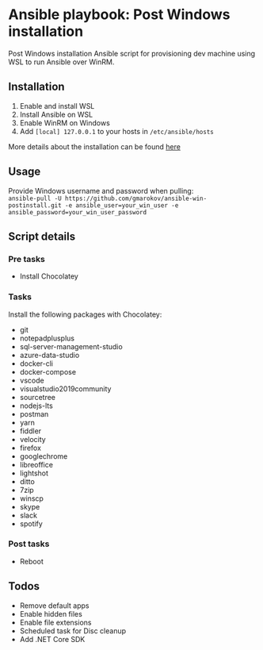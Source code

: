 # Ansible playbook: Post Windows installation 
Post Windows installation Ansible script for provisioning dev machine using WSL to run Ansible over WinRM.

## Installation
1. Enable and install WSL
3. Install Ansible on WSL
4. Enable WinRM on Windows
5. Add `[local] 127.0.0.1` to your hosts in `/etc/ansible/hosts`

More details about the installation can be found [here](https://dev.to/gmarokov/configure-your-dev-windows-machine-with-ansible-41aj)

## Usage
Provide Windows username and password when pulling:   
`ansible-pull -U https://github.com/gmarokov/ansible-win-postinstall.git -e ansible_user=your_win_user -e ansible_password=your_win_user_password`

## Script details 

### Pre tasks
- Install Chocolatey

### Tasks
Install the following packages with Chocolatey: 
 - git
 - notepadplusplus
 - sql-server-management-studio
 - azure-data-studio
 - docker-cli
 - docker-compose
 - vscode
 - visualstudio2019community
 - sourcetree
 - nodejs-lts
 - postman
 - yarn
 - fiddler
 - velocity
 - firefox
 - googlechrome
 - libreoffice
 - lightshot
 - ditto
 - 7zip
 - winscp
 - skype
 - slack
 - spotify

### Post tasks
- Reboot

## Todos
- Remove default apps
- Enable hidden files
- Enable file extensions
- Scheduled task for Disc cleanup
- Add .NET Core SDK
